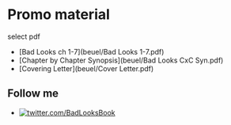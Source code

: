 # Promo material
select pdf
- [Bad Looks ch 1-7](beuel/Bad Looks 1-7.pdf)
- [Chapter by Chapter Synopsis](beuel/Bad Looks CxC Syn.pdf)
- [Covering Letter](beuel/Cover Letter.pdf)
## Follow me
- [![twitter.com/BadLooksBook](https://img.shields.io:/twitter/follow/BadLooksBook?style=social)](https://twitter.com/tomsenglishclas)
